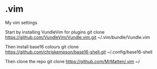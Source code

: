 # .vim
My vim settings

Start by installing VundleVim for plugins 
git clone https://github.com/VundleVim/Vundle.vim.git ~/.vim/bundle/Vundle.vim

Then install base16 colours
git clone https://github.com/chriskempson/base16-shell.git ~/.config/base16-shell

Then clone the repo
git clone https://github.com/MrMatten/.vim ~/
